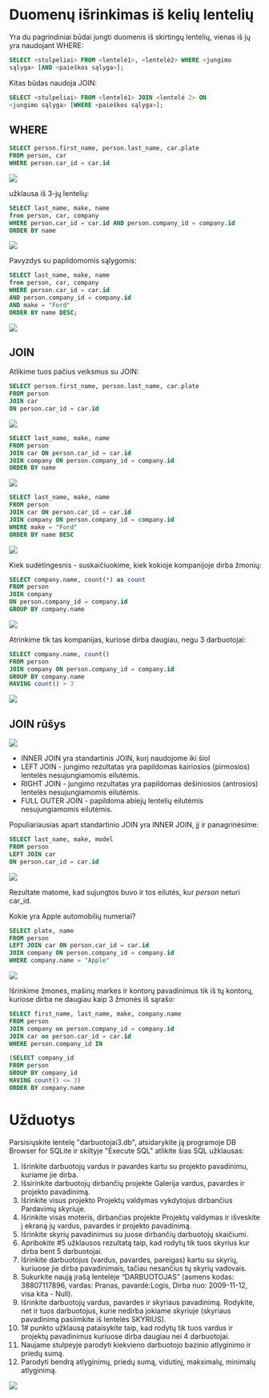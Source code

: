 # Duomenų išrinkimas iš kelių lentelių

Yra du pagrindiniai būdai jungti duomenis iš skirtingų lentelių, vienas iš jų yra naudojant WHERE:

```sql
SELECT <stulpeliai> FROM <lentelė1>, <lentelė2> WHERE <jungimo
sąlyga> [AND <paieškos sąlyga>];
```

Kitas būdas naudoja JOIN:

```sql
SELECT <stulpeliai> FROM <lentelė1> JOIN <lentelė 2> ON
<jungimo sąlyga> [WHERE <paieškos sąlyga>];
```

## WHERE
```sql
SELECT person.first_name, person.last_name, car.plate
FROM person, car
WHERE person.car_id = car.id
```

![](fname_lname_plate.png)

užklausa iš 3-jų lentelių:
```sql
SELECT last_name, make, name
from person, car, company
WHERE person.car_id = car.id AND person.company_id = company.id
ORDER BY name
```

![](lname_make_name.png)

Pavyzdys su papildomomis sąlygomis:

```sql
SELECT last_name, make, name
from person, car, company
WHERE person.car_id = car.id 
AND person.company_id = company.id
AND make = "Ford"
ORDER BY name DESC;
```

![](ford_only.png)

## JOIN

Atlikime tuos pačius veiksmus su JOIN:

```sql
SELECT person.first_name, person.last_name, car.plate
FROM person
JOIN car
ON person.car_id = car.id
```

![](fname_lname_plate.png)

```sql
SELECT last_name, make, name
FROM person
JOIN car ON person.car_id = car.id
JOIN company ON person.company_id = company.id
ORDER BY name
```

![](lname_make_name.png)

```sql
SELECT last_name, make, name
FROM person
JOIN car ON person.car_id = car.id
JOIN company ON person.company_id = company.id
WHERE make = "Ford"
ORDER BY name DESC
```
![](ford_only.png)

Kiek sudėtingesnis - suskaičiuokime, kiek kokioje kompanijoje dirba žmonių:

```sql
SELECT company.name, count(*) as count
FROM person
JOIN company
ON person.company_id = company.id
GROUP BY company.name
```

![](company_count.png)

Atrinkime tik tas kompanijas, kuriose dirba daugiau, negu 3 darbuotojai:

```sql
SELECT company.name, count()
FROM person
JOIN company ON person.company_id = company.id
GROUP BY company.name
HAVING count() > 3
```
![](netflix_6.png)

## JOIN rūšys

![](joins.jpg)

* INNER JOIN yra standartinis JOIN, kurį naudojome iki šiol
* LEFT JOIN - jungimo rezultatas yra papildomas kairiosios
(pirmosios) lentelės nesujungiamomis eilutėmis.
* RIGHT JOIN - jungimo rezultatas yra papildomas dešiniosios
(antrosios) lentelės nesujungiamomis eilutėmis.
* FULL OUTER JOIN - papildoma abiejų lentelių eilutėmis
nesujungiamomis eilutėmis.

Populiariausias apart standartinio JOIN yra INNER JOIN, jį ir panagrinėsime:

```sql
SELECT last_name, make, model
FROM person
LEFT JOIN car
ON person.car_id = car.id
```

![](left_join.png)

Rezultate matome, kad sujungtos buvo ir tos eilutės, kur *person* neturi car_id.

Kokie yra Apple automobilių numeriai?

```sql
SELECT plate, name
FROM person
LEFT JOIN car ON person.car_id = car.id
JOIN company ON person.company_id = company.id
WHERE company.name = "Apple"
```

![](apple_plates.png)

Išrinkime žmones, mašinų markes ir kontorų pavadinimus tik iš tų kontorų, kuriose dirba ne daugiau kaip 3 žmonės iš sąrašo:

```sql
SELECT first_name, last_name, make, company.name
FROM person
JOIN company on person.company_id = company.id
JOIN car on person.car_id = car.id
WHERE person.company_id IN

(SELECT company_id 
FROM person
GROUP BY company_id
HAVING count() <= 3)
ORDER BY company.name
```

# Užduotys
Parsisiųskite lentelę "darbuotojai3.db", atsidarykite ją programoje DB Browser for SQLite ir skiltyje "Execute SQL" atlikite šias SQL užklausas:

1. Išrinkite darbuotojų vardus ir pavardes kartu su projekto pavadinimu, kuriame jie dirba.
2. Išsirinkite darbuotojų dirbančių projekte Galerija vardus, pavardes ir projekto pavadinimą.
3. Išrinkite visus projekto Projektų valdymas vykdytojus dirbančius Pardavimų skyriuje.
4. Išrinkite visas moteris, dirbančias projekte Projektų valdymas ir išveskite į ekraną jų vardus, pavardes ir projekto pavadinimą.
5. Išrinkite skyrių pavadinimus su juose dirbančių darbuotojų skaičiumi.
6. Apribokite #5 užklausos rezultatą taip, kad rodytų tik tuos skyrius kur dirba bent 5 darbuotojai.
7. Išrinkite darbuotojus (vardus, pavardes, pareigas) kartu su skyrių, kuriuose jie dirba pavadinimais, tačiau nesančius tų skyrių vadovais.
8. Sukurkite naują įrašą lentelėje “DARBUOTOJAS” (asmens kodas: 38807117896, vardas: Pranas, pavardė:Logis, Dirba nuo: 2009-11-12, visa kita - Null).
9. Išrinkite darbuotojų vardus, pavardes ir skyriaus pavadinimą. Rodykite, net ir tuos darbuotojus, kurie nedirba jokiame skyriuje (skyriaus pavadinimą pasiimkite iš lentelės SKYRIUS).
10. 1# punkto užklausą pataisykite taip, kad rodytų tik tuos vardus ir projektų pavadinimus kuriuose dirba daugiau nei 4 darbuotojai.
11. Naujame stulpeyje parodyti kiekvieno darbuotojo bazinio atlyginimo ir priedų sumą.
12. Parodyti bendrą atlyginimų, priedų sumą, vidutinį, maksimalų, minimalų atlyginimą.


![](complicated.png)
